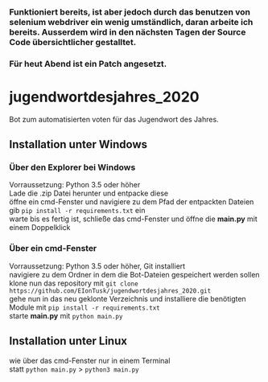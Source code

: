 ### Funktioniert bereits, ist aber jedoch durch das benutzen von selenium webdriver ein wenig umständlich, daran arbeite ich bereits. Ausserdem wird in den nächsten Tagen der Source Code übersichtlicher gestalltet.
### Für heut Abend ist ein Patch angesetzt.
# jugendwortdesjahres_2020
Bot zum automatisierten voten für das Jugendwort des Jahres.
## Installation unter Windows
### Über den Explorer bei Windows
Vorraussetzung: Python 3.5 oder höher  
Lade die .zip Datei herunter und entpacke diese  
öffne ein cmd-Fenster und navigiere zu dem Pfad der entpackten Dateien  
gib ```pip install -r requirements.txt``` ein  
warte bis es fertig ist, schließe das cmd-Fenster und öffne die __main.py__ mit einem Doppelklick
### Über ein cmd-Fenster
Vorraussetzung: Python 3.5 oder höher, Git installiert  
navigiere zu dem Ordner in dem die Bot-Dateien gespeichert werden sollen  
klone nun das repository mit ```git clone https://github.com/EIonTusk/jugendwortdesjahres_2020.git```  
gehe nun in das neu geklonte Verzeichnis und installiere die benötigten Module mit ```pip install -r requirements.txt```  
starte __main.py__ mit ```python main.py```
## Installation unter Linux
wie über das cmd-Fenster nur in einem Terminal  
statt ```python main.py``` > ```python3 main.py```
